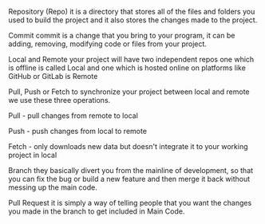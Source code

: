 Repository (Repo)
it is a directory that stores all of the files and folders you used to build the project and it also stores the changes made to the project.

Commit
commit is a change that you bring to your program, it can be adding, removing, modifying code or files from your project.

Local and Remote
your project will have two independent repos one which is offline is called Local and one which is hosted online on platforms like GitHub or GitLab is Remote

Pull, Push or Fetch
to synchronize your project between local and remote we use these three operations.

Pull - pull changes from remote to local

Push - push changes from local to remote

Fetch - only downloads new data but doesn't integrate it to your working project in local

Branch
they basically divert you from the mainline of development, so that you can fix the bug or build a new feature and then merge it back without messing up the main code.

Pull Request
it is simply a way of telling people that you want the changes you made in the branch to get included in Main Code.